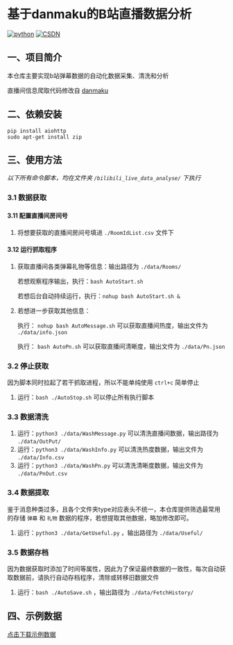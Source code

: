 # 基于danmaku的B站直播数据分析

[![python](https://img.shields.io/badge/python-%3E=3.7.x-green.svg)](https://www.python.org/)
[![CSDN](https://img.shields.io/badge/CSDN-%E5%92%B8%E9%B1%BC%E5%92%B8-66ccff)](https://blog.csdn.net/qq_43724306)

<!-- ![GitHub All Releases](https://img.shields.io/github/downloads/LittleSaltFish/bilibili_live_data_analyse/total) -->

## 一、项目简介

本仓库主要实现b站弹幕数据的自动化数据采集、清洗和分析

直播间信息爬取代码修改自 [danmaku](https://github.com/THMonster/danmaku)

## 二、依赖安装

```
pip install aiohttp
sudo apt-get install zip
```

## 三、使用方法

_以下所有命令脚本，均在文件夹 `/bilibili_live_data_analyse/` 下执行_

### 3.1 数据获取

#### 3.11 配置直播间房间号

1. 将想要获取的直播间房间号填进 `./RoomIdList.csv` 文件下

#### 3.12 运行抓取程序

1. 获取直播间各类弹幕礼物等信息：输出路径为 `./data/Rooms/`

   若想观察程序输出，执行：`bash AutoStart.sh`

   若想后台自动持续运行，执行：`nohup bash AutoStart.sh &`
2. 若想进一步获取其他信息：

   执行： `nohup bash AutoMessage.sh` 可以获取直播间热度，输出文件为 `./data/info.json`

   执行： `bash AutoPn.sh` 可以获取直播间清晰度，输出文件为 `./data/Pn.json`

### 3.2 停止获取

因为脚本同时拉起了若干抓取进程，所以不能单纯使用  `ctrl+c` 简单停止

1. 运行：`bash ./AutoStop.sh` 可以停止所有执行脚本

### 3.3 数据清洗

1. 运行：`python3 ./data/WashMessage.py` 可以清洗直播间数据，输出路径为 `./data/OutPut/`
2. 运行：`python3 ./data/WashInfo.py` 可以清洗热度数据，输出文件为 `./data/Info.csv`
3. 运行：`python3 ./data/WashPn.py` 可以清洗清晰度数据，输出文件为 `./data/PnOut.csv`

### 3.4 数据提取

鉴于消息种类过多，且各个文件夹type对应表头不统一，本仓库提供筛选最常用的存储 `弹幕` 和 `礼物` 数据的程序，若想提取其他数据，略加修改即可。

1. 运行：`python3 ./data/GetUseful.py` ，输出路径为 `./data/Useful/`

### 3.5 数据存档

因为数据获取时添加了时间等属性，因此为了保证最终数据的一致性，每次自动获取数据前，请执行自动存档程序，清除或转移旧数据文件

1. 运行：`bash ./AutoSave.sh` ，输出路径为 `./data/FetchHistory/`

## 四、示例数据

[点击下载示例数据](https://pan.baidu.com/s/1PwkThjltpEeBQ6cp5v3CaQ?pwd=2233 "提取码：2233")
